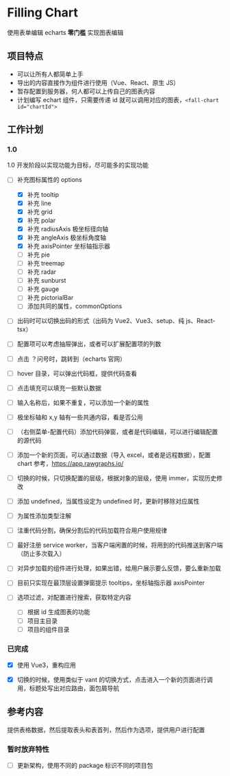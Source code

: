 # Filling Chart

使用表单编辑 echarts **零门槛** 实现图表编辑

## 项目特点

- 可以让所有人都简单上手
- 导出的内容直接作为组件进行使用（Vue、React、原生 JS）
- 暂存配置到服务器，何人都可以上传自己的图表内容
- 计划编写 echart 组件，只需要传递 id 就可以调用对应的图表，`<fall-chart id="chartId">`

## 工作计划

### 1.0

1.0 开发阶段以实现功能为目标，尽可能多的实现功能

- [ ] 补充图标属性的 options
  - [x] 补充 tooltip
  - [x] 补充 line
  - [x] 补充 grid
  - [x] 补充 polar
  - [x] 补充 radiusAxis 极坐标径向轴
  - [x] 补充 angleAxis 极坐标角度轴
  - [x] 补充 axisPointer 坐标轴指示器
  - [ ] 补充 pie
  - [ ] 补充 treemap
  - [ ] 补充 radar
  - [ ] 补充 sunburst
  - [ ] 补充 gauge
  - [ ] 补充 pictorialBar
  - [ ] 添加共同的属性，commonOptions
- [ ] 出码时可以切换出码的形式（出码为 Vue2、Vue3、setup、纯 js、React-tsx）
- [ ] 配置项可以考虑抽屉弹出，或者可以扩展配置项的列数
- [ ] 点击 ？问号时，跳转到（echarts 官网）
- [ ] hover 目录，可以弹出代码框，提供代码查看
- [ ] 点击填充可以填充一些默认数据
- [ ] 输入名称后，如果不重复，可以添加一个新的属性
- [ ] 极坐标轴和 x,y 轴有一些共通内容，看是否公用
- [ ] （右侧菜单-配置代码）添加代码弹窗，或者是代码编辑，可以进行编辑配置的源代码
- [ ] 添加一个新的页面，可以通过数据（导入 excel，或者是远程数据），配置 chart 参考，https://app.rawgraphs.io/
- [ ] 切换的时候，只切换配置的层级，根据对象的层级，使用 immer，实现历史修改

- [ ] 添加 undefined，当属性设定为 undefined 时，更新时移除对应属性
- [ ] 为属性添加类型注解
- [ ] 注重代码分割，确保分割后的代码加载符合用户使用规律
- [ ] 最好注册 service worker，当客户端闲置的时候，将用到的代码推送到客户端（防止多次载入）
- [ ] 对异步加载的组件进行处理，如果出错，给用户展示要么反馈，要么重新加载
- [ ] 目前只实现在最顶层设置弹窗提示 tooltips，坐标轴指示器 axisPointer
- [ ] 选项过滤，对配置进行搜索，获取特定内容
  - [ ] 根据 id 生成图表的功能
  - [ ] 项目主目录
  - [ ] 项目的组件目录

### 已完成

- [x] 使用 Vue3，重构应用
- [x] 切换的时候，使用类似于 vant 的切换方式，点击进入一个新的页面进行调用，标题处写出对应路由，面包屑导航


## 参考内容

提供表格数据，然后提取表头和表首列，然后作为选项，提供用户进行配置


### 暂时放弃特性

- [ ] 更新架构，使用不同的 package 标识不同的项目包


